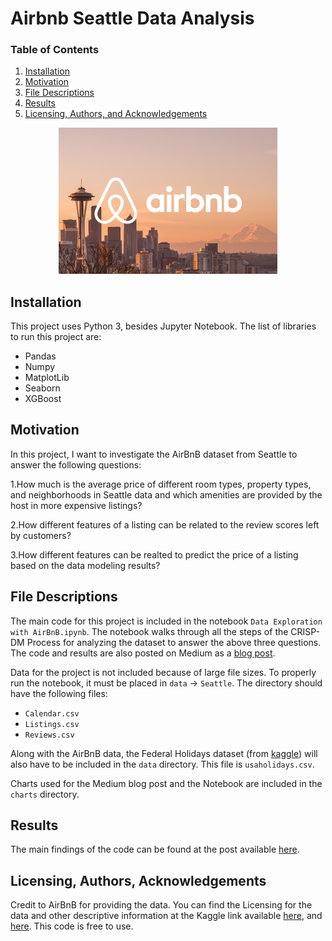 # Airbnb Seattle Data Analysis

### Table of Contents

1. [Installation](#installation)
2. [Motivation](#motivation)
3. [File Descriptions](#files)
4. [Results](#results)
5. [Licensing, Authors, and Acknowledgements](#licensing)
<p align="center">
  <img src="1_QBg4uRx67x2mEXt0ROjGYw.png" width="350" title="hover text">
 
</p>

## Installation <a name="installation"></a>

This project uses Python 3, besides Jupyter Notebook. The list of libraries to run this project are:
* Pandas
* Numpy
* MatplotLib
* Seaborn
* XGBoost


## Motivation<a name="motivation"></a>

In this project, I want to investigate the AirBnB dataset from Seattle to answer the following questions:

1.How much is the average price of different room types, property types, and neighborhoods in Seattle data and which amenities are provided by the host in more expensive listings?

2.How different features of a listing can be related to the review scores left by customers?

3.How different features can be realted to predict the price of a listing based on the data modeling results?

## File Descriptions <a name="files"></a>

The main code for this project is included in the notebook `Data Exploration with AirBnB.ipynb`. The notebook walks through all the steps of the CRISP-DM Process for analyzing the dataset to answer the above three questions. The code and results are also posted on Medium as a [blog post](https://medium.com/@ravishchawla/how-can-you-get-the-most-out-of-your-airbnb-listing-7df1fe4b0309).

Data for the project is not included because of large file sizes. To properly run the notebook, it must be placed in `data` -> `Seattle`. The directory should have the following files:
* `Calendar.csv`
* `Listings.csv`
* `Reviews.csv`

Along with the AirBnB data, the Federal Holidays dataset (from [kaggle](https://www.kaggle.com/gsnehaa21/federal-holidays-usa-19662020)) will also have to be included in the `data` directory. This file is `usaholidays.csv`.

Charts used for the Medium blog post and the Notebook are included in the `charts` directory.

## Results<a name="results"></a>

The main findings of the code can be found at the post available [here](https://medium.com/@ravishchawla/how-can-you-get-the-most-out-of-your-airbnb-listing-7df1fe4b0309).


## Licensing, Authors, Acknowledgements<a name="licensing"></a>

Credit to AirBnB for providing the data. You can find the Licensing for the data and other descriptive information at the Kaggle link available [here](https://www.kaggle.com/airbnb/seattle), and [here](https://www.kaggle.com/gsnehaa21/federal-holidays-usa-19662020/home). This code is free to use.
